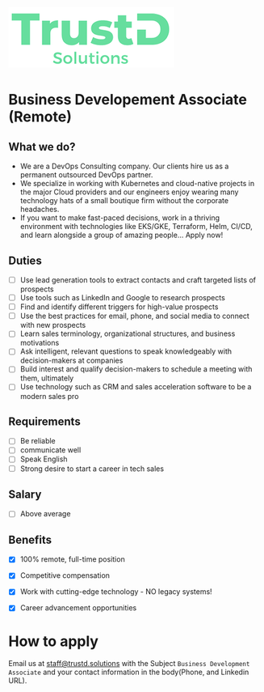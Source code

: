 # ![TrustD.Solutions](./images/logo-no-bg.png)

# Business Developement Associate (Remote)

## What we do?
- We are a DevOps Consulting company. Our clients hire us as a permanent outsourced DevOps partner.
- We specialize in working with Kubernetes and cloud-native projects in the major Cloud providers 
and our engineers enjoy wearing many technology hats of a small boutique firm without the corporate headaches.
- If you want to make fast-paced decisions, work in a thriving environment with technologies like EKS/GKE, Terraform, Helm, CI/CD, and learn alongside a group of amazing people... Apply now!

## Duties
- [ ] Use lead generation tools to extract contacts and craft targeted lists of prospects
- [ ] Use tools such as LinkedIn and Google to research prospects
- [ ] Find and identify different triggers for high-value prospects
- [ ] Use the best practices for email, phone, and social media to connect with new prospects
- [ ] Learn sales terminology, organizational structures, and business motivations
- [ ] Ask intelligent, relevant questions to speak knowledgeably with decision-makers at companies
- [ ] Build interest and qualify decision-makers to schedule a meeting with them, ultimately
- [ ] Use technology such as CRM and sales acceleration software to be a modern sales pro

## Requirements
- [ ] Be reliable
- [ ] communicate well
- [ ] Speak English
- [ ] Strong desire to start a career in tech sales

## Salary
- [ ] Above average

## Benefits
- [x] 100% remote, full-time position
- [x] Competitive compensation
- [x] Work with cutting-edge technology - NO legacy systems!
- [x] Career advancement opportunities


# How to apply
Email us at staff@trustd.solutions with the Subject `Business Development Associate` and your contact information in the body(Phone, and Linkedin URL).
